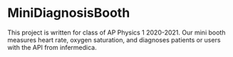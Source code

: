 # MiniDiagnosisBooth
This project is written for class of AP Physics 1 2020-2021. Our mini booth measures heart rate, oxygen saturation, and diagnoses patients or users with the API from infermedica.
